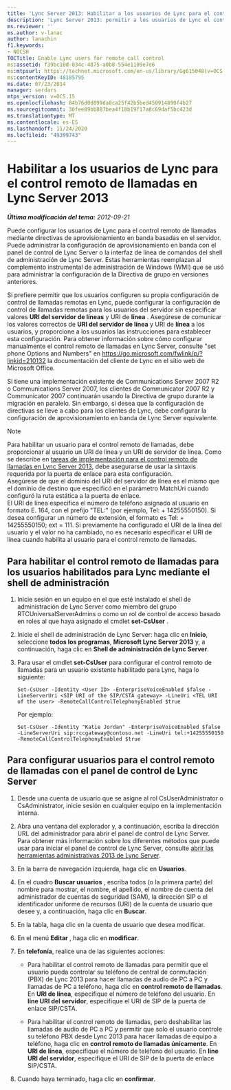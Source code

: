 ```yaml
---
title: 'Lync Server 2013: Habilitar a los usuarios de Lync para el control remoto de llamadas'
description: 'Lync Server 2013: permitir a los usuarios de Lync el control remoto de llamadas.'
ms.reviewer: ''
ms.author: v-lanac
author: lanachin
f1.keywords:
- NOCSH
TOCTitle: Enable Lync users for remote call control
ms:assetid: f39bc10d-034c-4875-a0b8-554e1109e7e6
ms:mtpsurl: https://technet.microsoft.com/en-us/library/Gg615048(v=OCS.15)
ms:contentKeyID: 48185795
ms.date: 07/23/2014
manager: serdars
mtps_version: v=OCS.15
ms.openlocfilehash: 84b76d0d899da8ca25f42b5bed450914890f4b27
ms.sourcegitcommit: 36fee89bb887bea4f18b19f17a8c69daf5bc423d
ms.translationtype: MT
ms.contentlocale: es-ES
ms.lasthandoff: 11/24/2020
ms.locfileid: "49399743"
---
```

# <a name="enable-lync-users-for-remote-call-control-in-lync-server-2013"></a>Habilitar a los usuarios de Lync para el control remoto de llamadas en Lync Server 2013

<div data-xmlns="http://www.w3.org/1999/xhtml">

<div class="topic" data-xmlns="http://www.w3.org/1999/xhtml" data-msxsl="urn:schemas-microsoft-com:xslt" data-cs="https://msdn.microsoft.com/">

<div data-asp="https://msdn2.microsoft.com/asp">



</div>

<div id="mainSection">

<div id="mainBody">

<span> </span>

_**Última modificación del tema:** 2012-09-21_

Puede configurar los usuarios de Lync para el control remoto de llamadas mediante directivas de aprovisionamiento en banda basadas en el servidor. Puede administrar la configuración de aprovisionamiento en banda con el panel de control de Lync Server o la interfaz de línea de comandos del shell de administración de Lync Server. Estas herramientas reemplazan al complemento instrumental de administración de Windows (WMI) que se usó para administrar la configuración de la Directiva de grupo en versiones anteriores.

Si prefiere permitir que los usuarios configuren su propia configuración de control de llamadas remotas en Lync, puede configurar la configuración de control de llamadas remotas para los usuarios del servidor sin especificar valores **URI del servidor de líneas** y URI de **línea** . Asegúrese de comunicar los valores correctos de **URI del servidor de línea** y URI de **línea** a los usuarios, y proporcione a los usuarios las instrucciones para establecer esta configuración. Para obtener información sobre cómo configurar manualmente el control remoto de llamadas en Lync Server, consulte "set phone Options and Numbers" en <https://go.microsoft.com/fwlink/p/?linkid=210132> la documentación del cliente de Lync en el sitio web de Microsoft Office.

Si tiene una implementación existente de Communications Server 2007 R2 o Communications Server 2007, los clientes de Communicator 2007 R2 y Communicator 2007 continuarán usando la Directiva de grupo durante la migración en paralelo. Sin embargo, si desea que la configuración de directivas se lleve a cabo para los clientes de Lync, debe configurar la configuración de aprovisionamiento en banda de Lync Server equivalente.

<div>


> [!NOTE]  
> Para habilitar un usuario para el control remoto de llamadas, debe proporcionar al usuario un URI de línea y un URI de servidor de línea. Como se describe en <A href="lync-server-2013-deployment-tasks-for-remote-call-control.md">tareas de implementación para el control remoto de llamadas en Lync Server 2013</A>, debe asegurarse de usar la sintaxis requerida por la puerta de enlace para esta configuración.<BR>Asegúrese de que el dominio del URI del servidor de línea es el mismo que el dominio de destino que especificó en el parámetro MatchUri cuando configuró la ruta estática a la puerta de enlace.<BR>El URI de línea especifica el número de teléfono asignado al usuario en formato E. 164, con el prefijo "TEL:" (por ejemplo, Tel: + 14255550150). Si desea configurar un número de extensión, el formato es Tel: + 14255550150; ext = 111. Si previamente ha configurado el URI de la línea del usuario y el valor no ha cambiado, no es necesario especificar el URI de línea cuando habilita al usuario para el control remoto de llamadas.



</div>

<div>

## <a name="to-enable-remote-call-control-for-lync-enabled-users-by-using-management-shell"></a>Para habilitar el control remoto de llamadas para los usuarios habilitados para Lync mediante el shell de administración

1.  Inicie sesión en un equipo en el que esté instalado el shell de administración de Lync Server como miembro del grupo RTCUniversalServerAdmins o como un rol de control de acceso basado en roles al que haya asignado el cmdlet **set-CsUser** .

2.  Inicie el shell de administración de Lync Server: haga clic en **Inicio**, seleccione **todos los programas**, **Microsoft Lync Server 2013** y, a continuación, haga clic en **Shell de administración de Lync Server**.

3.  Para usar el cmdlet **set-CsUser** para configurar el control remoto de llamadas para un usuario existente habilitado para Lync, haga lo siguiente:
    
        Set-CsUser -Identity <User ID> -EnterpriseVoiceEnabled $false -LineServerUri <SIP URI of the SIP/CSTA gateway> -LineUri <TEL URI of the user> -RemoteCallControlTelephonyEnabled $true
    
    Por ejemplo:
    
        Set-CsUser -Identity "Katie Jordan" -EnterpriseVoiceEnabled $false -LineServerUri sip:rccgateway@contoso.net -LineUri tel:+14255550150 -RemoteCallControlTelephonyEnabled $true

</div>

<div>

## <a name="to-configure-users-for-remote-call-control-by-using-lync-server-control-panel"></a>Para configurar usuarios para el control remoto de llamadas con el panel de control de Lync Server

1.  Desde una cuenta de usuario que se asigne al rol CsUserAdministrator o CsAdministrator, inicie sesión en cualquier equipo en la implementación interna.

2.  Abra una ventana del explorador y, a continuación, escriba la dirección URL del administrador para abrir el panel de control de Lync Server. Para obtener más información sobre los diferentes métodos que puede usar para iniciar el panel de control de Lync Server, consulte [abrir las herramientas administrativas 2013 de Lync Server](lync-server-2013-open-lync-server-administrative-tools.md).

3.  En la barra de navegación izquierda, haga clic en **Usuarios**.

4.  En el cuadro **Buscar usuarios** , escriba todos (o la primera parte) del nombre para mostrar, el nombre, el apellido, el nombre de cuenta del administrador de cuentas de seguridad (SAM), la dirección SIP o el identificador uniforme de recursos (URI) de la cuenta de usuario que desee y, a continuación, haga clic en **Buscar**.

5.  En la tabla, haga clic en la cuenta de usuario que desea modificar.

6.  En el menú **Editar** , haga clic en **modificar**.

7.  En **telefonía**, realice una de las siguientes acciones:
    
      - Para habilitar el control remoto de llamadas para permitir que el usuario pueda controlar su teléfono de central de conmutación (PBX) de Lync 2013 para hacer llamadas de audio de PC a PC y llamadas de PC a teléfono, haga clic en **control remoto de llamadas**. En **URI de línea**, especifique el número de teléfono del usuario. En **line URI del servidor**, especifique el URI de SIP de la puerta de enlace SIP/CSTA.
    
      - Para habilitar el control remoto de llamadas, pero deshabilitar las llamadas de audio de PC a PC y permitir que solo el usuario controle su teléfono PBX desde Lync 2013 para hacer llamadas de equipo a teléfono, haga clic en **control remoto de llamadas únicamente**. En **URI de línea**, especifique el número de teléfono del usuario. En **line URI del servidor**, especifique el URI de SIP de la puerta de enlace SIP/CSTA.

8.  Cuando haya terminado, haga clic en **confirmar**.

</div>

</div>

<span> </span>

</div>

</div>

</div>

